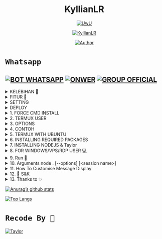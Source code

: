 <h1 align="center">KyllianLR</h1>

<p align="center">
  <a href="https://github.com/Kyllian-Arthur/KyllianLR"><img src="http://readme-typing-svg.herokuapp.com?color=FFFFFF&center=true&vCenter=true&multiline=false&lines=A+Beginner+Programmer;Base+Original+By+Xeon;Recode+By+Kyllian+Arthur;Please+Give+Stars+In+This+Repository:)" alt="UwU"></a>
</p>

<p align="center">
  <a href="#"><img title="KyllianLR" src="https://img.shields.io/badge/KyllianLR-blue?colorA=%23ff0000&colorB=%23017e40&style=for-the-badge"></a>
</p>

<p align="center">
  <a href=""><img title="Author" src="https://img.shields.io/badge/AUTHOR-Kyllian Arthur-blue.svg?style=for-the-badge&logo=github"></a>
</p>

# `Whatsapp` <a href="https://wa.me/6282195322106">
[![BOT WHATSAPP](https://img.shields.io/badge/WhatsApp%20BOT-25D366?style=for-the-badge&logo=whatsapp&logoColor=white)](https://wa.me/6282195322106) 
[![ONWER](https://img.shields.io/badge/Owner%20BOT-25D366?style=for-the-badge&logo=whatsapp&logoColor=white)](https://wa.me/6282195322106) 
[![GROUP OFFICIAL](https://img.shields.io/badge/WhatsApp%20Group-25D366?style=for-the-badge&logo=whatsapp&logoColor=white)](https://chat.whatsapp.com/GoHmb4noThh92L8FFf79Bh) 
---------

<details>
<summary>KELEBIHAN 📍</summary>

| Kelebihan | Check |
|--------|--------|
| **Fast Respon** |[✔️](https://github.com/Kyllian-Arthur/KyllianLR) |
| **No Internet** |[✔️](https://github.com/Kyllian-Arthur/KyllianLR) |
| **Simple** |[✔️](https://github.com/Kyllian-Arthur/KyllianLR) |
| **Multi Device** |[✔️](https://github.com/Kyllian-Arthur/KyllianLR) |

</details>

<details>
<summary>FITUR 📍</summary>

| Fitur | Check |
|--------|--------|
| **Downloader** |[✔️](https://github.com/Kyllian-Arthur/KyllianLR) |
| **Internet** |[✔️](https://github.com/Kyllian-Arthur/KyllianLR) |
| **Game Rpg** |[✔️](https://github.com/Kyllian-Arthur/KyllianLR) |
| **Nsfw** |[✔️](https://github.com/Kyllian-Arthur/KyllianLR) |
| **Sticker** |[✔️](https://github.com/Kyllian-Arthur/KyllianLR) |
| **Game** |[✔️](https://github.com/Kyllian-Arthur/KyllianLR) |
| **Kerang Ajaib** |[✔️](https://github.com/Kyllian-Arthur/KyllianLR) |
| **Quotes** |[✔️](https://github.com/Kyllian-Arthur/KyllianLR) |
| **Anime** |[✔️](https://github.com/Kyllian-Arthur/KyllianLR) |
| **Premium** |[✔️](https://github.com/Kyllian-Arthur/KyllianLR) |
| **Tools** |[✔️](https://github.com/Kyllian-Arthur/KyllianLR) |
| **Exec** |[✔️](https://github.com/Kyllian-Arthur/KyllianLR) |
| **React** |[✔️](https://github.com/Kyllian-Arthur/KyllianLR) |

</details>
<details>
<summary>SETTING</summary>

- Owner Number [![Here](https://img.shields.io/badge/Link-Here-blue)](https://github.com/Kyllian-Arthur/KyllianLR/blob/2b7ce09d6dc73134d34d0ccf970d0efc95901c97/config.js#L13C17-L13C17)
- Owner Name [![Here](https://img.shields.io/badge/Link-Here-blue)](https://github.com/Kyllian-Arthur/KyllianLR/blob/2b7ce09d6dc73134d34d0ccf970d0efc95901c97/config.js#L60)
- Bot Name [![Here](https://img.shields.io/badge/Link-Here-blue)](https://github.com/Kyllian-Arthur/KyllianLR/blob/2b7ce09d6dc73134d34d0ccf970d0efc95901c97/config.js#L59)

</details>

<details>
<summary>DEPLOY</summary>

### Heroku Buildpack

[![Deploy](https://www.herokucdn.com/deploy/button.svg)](https://heroku.com/deploy?template=https://github.com/kannachann/KannaBOT-MD)

| BuildPack | LINK |
|-----------|------|
| **FFMPEG** | [![here](https://img.shields.io/badge/Link-here-blue)](https://github.com/jonathanong/heroku-buildpack-ffmpeg-latest) |
| **IMAGEMAGICK** | [![here](https://img.shields.io/badge/Link-here-blue)](https://github.com/DuckyTeam/heroku-buildpack-imagemagick) |

### Deploy on Replit

[![Run on Repl.it](https://repl.it/badge/github/quiec/wa-bot)](https://replit.com/@AyGemuy/Taylor-V2)

### Deploy on Railway

[![Deploy on Railway](https://railway.app/button.svg)](https://railway.app/new/template/0DTscs?referralCode=AyGemuy)

### Deploy on Okteto

[![Deploy on Okteto](https://okteto.com/develop-okteto.svg)](https://cloud.okteto.com)

</details>

<details>
<summary>1. FORCE CMD INSTALL</summary>

```bash
$ npm install --legacy-peer-deps
```

</details>

<details>
<summary>2. TERMUX USER</summary>

```bash
$ pkg upgrade && pkg update
$ pkg install git -y
$ pkg install nodejs -y
$ pkg install ffmpeg -y
$ pkg install imagemagick -y
$ git clone https://github.com/Kyllian-Arthur/KyllianLR/
$ cd Taylor-master
$ npm i
```

If error try using yarn instead of npm, see [here](https://github.com/kannachann/KannaBOT-MD#if-npm-install-failed--try--using-yarn-instead-of-npm)

```bash
$ node .
```

</details>

<details>
<summary>3. OPTIONS</summary>

```bash
$ node . --qr
$ node . --mobile
$ node . --pairing-code
$ node . --singleauth
```

</details>

<details>
<summary>4. CONTOH</summary>

```bash
$ node . --pairing-code --db [mongodb link]
```

</details>

<details>
<summary>5. TERMUX WITH UBUNTU</summary>

```bash
apt update && apt full-upgrade
apt install wget curl git proot-distro
proot-distro install ubuntu
echo "proot-distro login ubuntu" > $PREFIX/bin/ubuntu
ubuntu
```

</details>

<details>
<summary>6. INSTALLING REQUIRED PACKAGES</summary>

```bash
ubuntu
apt update && apt full-upgrade
apt install wget curl git ffmpeg imagemagick build-essential libcairo2-dev libpango1.0-dev libjpeg-dev libgif-dev librsvg2-dev dbus-x11 ffmpeg2theora ffmpegfs ffmpegthumbnailer ffmpegthumbnailer-dbg ffmpegthumbs libavcodec-dev libavcodec-extra libavcodec-extra58 libavdevice-dev libavdevice58 libavfilter-dev libavfilter-extra libavfilter-extra7 libavformat-dev libavformat58 libavifile-0.7-bin libavifile-0.7-common libavifile-0.7c2 libavresample-dev libavresample4 libavutil-dev libavutil56 libpostproc-dev libpostproc55 graphicsmagick graphicsmagick-dbg graphicsmagick-imagemagick-compat graphicsmagick-libmagick-dev-compat groff imagemagick-6.q16hdri imagemagick-common libchart-gnuplot-perl libgraphics-magick-perl libgraphicsmagick++-q16-12 libgraphicsmagick++1-dev
```

</details>

<details>
<summary>7. INSTALLING NODEJS & Taylor</summary>

```bash
ubuntu
curl -fsSL https://deb.nodesource.com/setup_current.x | sudo -E bash -
apt install -y nodejs gcc g++ make
git clone https://github.com/Kyllian-Arthur/KyllianLR/
cd Taylor-master
npm install
npm update
```

</details>

<details>
<summary>8. FOR WINDOWS/VPS/RDP USER 💻</summary>

* Download And Install Git [`Click Here`](https://git-scm.com/downloads)
* Download And Install NodeJS [`Click Here`](https://nodejs.org/en/download)
* Download And Install FFmpeg [`Click Here`](https://ffmpeg.org/download.html) (**Don't Forget Add FFmpeg to PATH enviroment variables**)
* Download And Install ImageMagick [`Click Here`](https://imagemagick.org/script/download.php)

```bash
git clone https://github.com/Kyllian-Arthur/KyllianLR/
cd Taylor-master
npm install
npm update
```

</details>

<details>
<summary>9. Run 📛</summary>

```bash
node .
```

</details>

<details>
<summary>10. Arguments node . [--options] [&lt;session name&gt;]</summary>

* `--self`
  * Activate self mode (Ignores other)
  
* `--pconly`
  * If that chat not from private bot, bot will ignore
  
* `--gconly`
  * If that chat not from group, bot will ignore
  
* `--swonly`
  * If that chat not from status, bot will ignore
  
* `--prefix &lt;prefixes&gt;`
  * `prefixes` are seperated by each character
  * Set prefix
  
* `--server`
  * Used for [heroku](https://heroku.com/) or scan through website
  
* `--restrict`
  * Enables restricted plugins (which can lead your number to be **banned** if used too often)
  * Group Administration `add, kick`
  
* `--img`
  * Enable image inspector through terminal
  
* `--autoread`
  * If enabled, all incoming messages will be marked as read
  
* `--nyimak`
  * No bot, just print received messages and add users to database
  
* `--test`
  * **Development** Testing Mode

</details>

<details>
<summary>11. How To Customise Message Display</summary>

```js
// Syntax
conn.sendButton(
      jid, // jid of the user to send the message to
      text, // text to send
      footer, // footer to send
      buffer, // buffer to send (optional), if you want to send button image, location, etc
      buttons, // buttons to send, example [['text1', 'id1'], ['text2', 'id2']]
      quoted, // quoted message to send (optional)
      options // options to send, example { asLocation: true }
)

// example 
conn.sendButton(m.chat, 'Hello world!', '@BochilGaming', null, [
      ['Hello', 'hello'], ['Bye', 'bye']
])
// example button location
conn.sendButton(m.chat, 'Hello world!', '@BochilGaming', 'https://github.com/BochilGaming', 
     

 [['Hello', 'hello'], ['Bye', 'bye']], 
      null, { asLocation: true }
)
```

</details>

<details>
<summary>12. 📮 S&K</summary>

1. Jangan diperjual belikan Script ini
2. Sebelum pakai jangan lupa kasih star
3. Follow Github !
4. Jangan salah gunakan script ini!
5. Jangan lupa Subscribe Youtube
6. Jika ada eror di sc hub Wudysoft

</details>

<details>
<summary>13. Thanks to ✨</summary>

* [`Allah SWT`](https://github.com/Kyllian-Arthur/KyllianLR)
* [`My parents`](https://github.com/Kyllian-Arthur/KyllianLR)
* [`All Friends`](https://github.com/Kyllian-Arthur/KyllianLR)
* [`All Contributors`](https://github.com/Kyllian-Arthur/KyllianLR)
* [`All Creator Bot`](https://github.com/Kyllian-Arthur/KyllianLR)

</details>

[![Anurag’s github stats](https://github-readme-stats.vercel.app/api?username=AyGemuy&show_icons=true&theme=shades-of-purple&hide_border=true)](https://github.com/AyGemuy)

[![Top Langs](https://github-readme-stats.vercel.app/api/top-langs/?username=AyGemuy&show_icons=true&theme=tokyonight&hide_border=true)](https://github.com/AyGemuy)

# `Recode By 💌`

[![Taylor](https://wsrv.nl/?url=https://github.com/AyGemuy.png?size=100&mask=circle)](https://github.com/AyGemuy)
